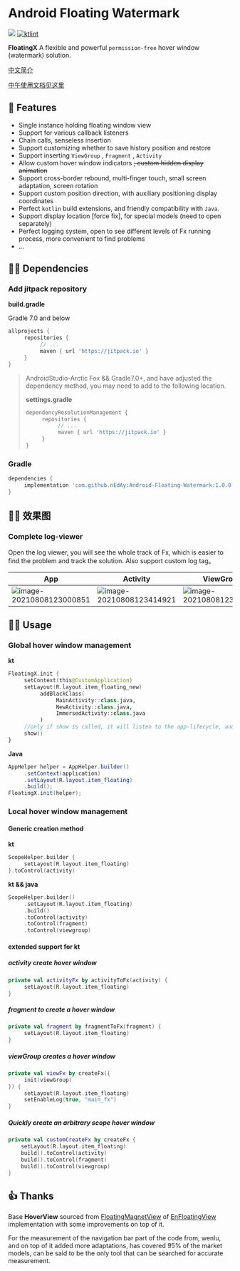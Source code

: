# Android Floating Watermark

[![](https://jitpack.io/v/nEdAy/Android-Floating-Watermark.svg)](https://jitpack.io/#nEdAy/Android-Floating-Watermark)  [![ktlint](https://img.shields.io/badge/code%20style-%E2%9D%A4-FF4081.svg)](https://ktlint.github.io/) 

**FloatingX** A flexible and powerful ``permission-free`` hover window (watermark) solution.

[中文简介](https://github.com/nEdAy/Android-Floating-Watermark/READDME.md)

[中午使用文档见这里](https://cskf7l0wab.feishu.cn/wiki/wikcnLLBCe3fIDUTAzrEg754tzc)

## 👏 Features 

- Single instance holding floating window view
- Support for various callback listeners
- Chain calls, senseless insertion
- Support customizing whether to save history position and restore
- Support inserting `ViewGroup` , `Fragment` , `Activity`
- Allow custom hover window indicators ~~, custom hidden display animation~~
- Support cross-border rebound, multi-finger touch, small screen adaptation, screen rotation
- Support custom position direction, with auxiliary positioning display coordinates
- Perfect `kotlin` build extensions, and friendly compatibility with `Java`.
- Support display location [force fix], for special models (need to open separately)
- Perfect logging system, open to see different levels of Fx running process, more convenient to find problems
- ...

## 👨‍💻‍ Dependencies

### Add jitpack repository

**build.gradle**

Gradle 7.0 and below

```groovy
allprojects {
     repositories {
          // ...
          maven { url 'https://jitpack.io' }
     }
}
```

> AndroidStudio-Arctic Fox && Gradle7.0+, and have adjusted the dependency method, you may need to add to the following location.
>
> **settings.gradle**
>
> ```groovy
> dependencyResolutionManagement {
>      repositories {
>           // ...
>           maven { url 'https://jitpack.io' }
>      }
> }
> ```

### Gradle

```groovy
dependencies {
     implementation 'com.github.nEdAy:Android-Floating-Watermark:1.0.0'
}
```


## 🏄‍♀️ 效果图

### Complete log-viewer

Open the log viewer, you will see the whole track of Fx, which is easier to find the problem and track the solution. Also support custom log tag。



| App                                                          | Activity                                                     | ViewGroup                                                    |
| ------------------------------------------------------------ | ------------------------------------------------------------ | ------------------------------------------------------------ |
| ![image-20210808123000851](https://tva1.sinaimg.cn/large/008i3skNly1gwgtxtbx5aj31160s8444.jpg) | ![image-20210808123414921](https://tva1.sinaimg.cn/large/008i3skNly1gwgtxu2pkyj313o0r4jwk.jpg) | ![image-20210808123553402](https://tva1.sinaimg.cn/large/008i3skNly1gwgtxunhmwj311y0jctc8.jpg) |



## 👨‍🔧‍ Usage

### Global hover window management

**kt**

```kotlin
FloatingX.init {
     setContext(this@CustomApplication)
     setLayout(R.layout.item_floating_new)
          addBlackClass(
               MainActivity::class.java,
               NewActivity::class.java,
               ImmersedActivity::class.java
          )
     //only if show is called, it will listen to the app-lifecycle, and then it will be inserted into the activity automatically
     show()
}
````

**Java**

``` java
AppHelper helper = AppHelper.builder()
     .setContext(application)
     .setLayout(R.layout.item_floating)
     .build();
FloatingX.init(helper);
```


### Local hover window management

#### Generic creation method

**kt**

```kotlin
ScopeHelper.builder {
     setLayout(R.layout.item_floating)
}.toControl(activity)
```

**kt && java**

```kotlin
ScopeHelper.builder()
     .setLayout(R.layout.item_floating)
     .build()
     .toControl(activity)
     .toControl(fragment)
     .toControl(viewgroup)
```

#### extended support for kt

##### activity create hover window

```kotlin
private val activityFx by activityToFx(activity) {
     setLayout(R.layout.item_floating)
}
```

##### fragment to create a hover window

```kotlin
private val fragment by fragmentToFx(fragment) {
     setLayout(R.layout.item_floating)
}
```

##### viewGroup creates a hover window

```kotlin
private val viewFx by createFx({
     init(viewGroup)
}) {
     setLayout(R.layout.item_floating)
     setEnableLog(true, "main_fx")
}
```

##### Quickly create an arbitrary scope hover window

```kotlin
private val customCreateFx by createFx {
    setLayout(R.layout.item_floating)
    build().toControl(activity)
    build().toControl(fragment)
    build().toControl(viewgroup)
}
```

## 👍 Thanks

Base **HoverView** sourced from [FloatingMagnetView](https://github.com/leotyndale/EnFloatingView) of [EnFloatingView](EnFloatingView/blob/master/floatingview/src/main/java/com/imuxuan/floatingview/FloatingMagnetView.java) implementation with some improvements on top of it.

For the measurement of the navigation bar part of the code from, wenlu, and on top of it added more adaptations, has covered 95% of the market models, can be said to be the only tool that can be searched for accurate measurement.

